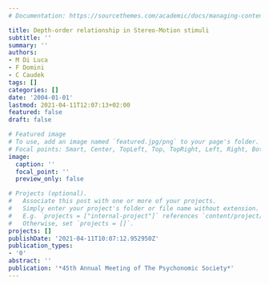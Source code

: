 ```yaml
---
# Documentation: https://sourcethemes.com/academic/docs/managing-content/

title: Depth-order relationship in Stereo-Motion stimuli
subtitle: ''
summary: ''
authors:
- M Di Luca
- F Domini
- C Caudek
tags: []
categories: []
date: '2004-01-01'
lastmod: 2021-04-11T12:07:13+02:00
featured: false
draft: false

# Featured image
# To use, add an image named `featured.jpg/png` to your page's folder.
# Focal points: Smart, Center, TopLeft, Top, TopRight, Left, Right, BottomLeft, Bottom, BottomRight.
image:
  caption: ''
  focal_point: ''
  preview_only: false

# Projects (optional).
#   Associate this post with one or more of your projects.
#   Simply enter your project's folder or file name without extension.
#   E.g. `projects = ["internal-project"]` references `content/project/deep-learning/index.md`.
#   Otherwise, set `projects = []`.
projects: []
publishDate: '2021-04-11T10:07:12.952950Z'
publication_types:
- '0'
abstract: ''
publication: '*45th Annual Meeting of The Psychonomic Society*'
---
```

